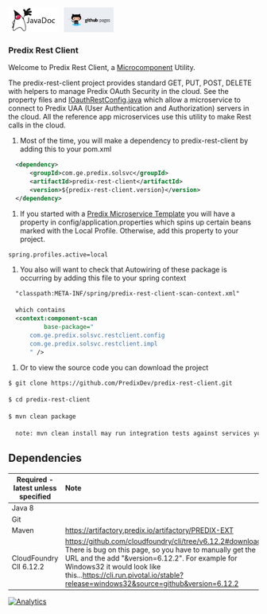 <a href="http://predixdev.github.io/predix-rest-client/javadocs/index.html" target="_blank" >
	<img height="50px" width="100px" src="images/javadoc.png" alt="view javadoc"></a>
&nbsp;
<a href="http://predixdev.github.io/predix-rest-client" target="_blank">
	<img height="50px" width="100px" src="images/pages.jpg" alt="view github pages">
</a>

### Predix Rest Client




Welcome to Predix Rest Client, a [Microcomponent](https://github.com/PredixDev/predix-rmd-ref-app/blob/master/docs/microcomponents.md) Utility.

The predix-rest-client project provides standard GET, PUT, POST, DELETE with helpers to manage Predix OAuth Security in the cloud.  See the property files and [IOauthRestConfig.java](https://github.com/PredixDev/predix-boot/blob/master/predix-rest-client/src/main/java/com/ge/predix/solsvc/restclient/config/IOauthRestConfig.java) which allow a microservice to connect to Predix UAA (User Authentication and Authorization) servers in the cloud. All the reference app microservices use this utility to make Rest calls in the cloud.

1. Most of the time, you will make a dependency to predix-rest-client by adding this to your pom.xml
  
  ```xml
 	<dependency>
		<groupId>com.ge.predix.solsvc</groupId>
		<artifactId>predix-rest-client</artifactId>
		<version>${predix-rest-client.version}</version>
	</dependency>
  ```
  
1. If you started with a [Predix Microservice Template](https://github.com/predixdev/predix-microservice-templates) you will have a property in config/application.properties which spins up certain beans marked with the Local Profile.  Otherwise, add this property to your project.
  ```
  spring.profiles.active=local
  ```
  
1. You also will want to check that Autowiring of these package is occurring by adding this file to your spring context 
  ```xml
  	"classpath:META-INF/spring/predix-rest-client-scan-context.xml" 
  	
  	which contains
	<context:component-scan
            base-package="
		com.ge.predix.solsvc.restclient.config
		com.ge.predix.solsvc.restclient.impl
        " />

  ```
  
1. Or to view the source code you can download the project  
  ```sh
  $ git clone https://github.com/PredixDev/predix-rest-client.git  
  
  $ cd predix-rest-client
  
  $ mvn clean package  
  
    note: mvn clean install may run integration tests against services you may not have set up yet
  ```
  
## Dependencies
|Required - latest unless specified | Note |
| ------------- | :----- |
| Java 8 | |
| Git | |
| Maven | https://artifactory.predix.io/artifactory/PREDIX-EXT |
| CloudFoundry ClI 6.12.2 |  https://github.com/cloudfoundry/cli/tree/v6.12.2#downloads.  There is bug on this page, so you have to manually get the URL and the add "&version=6.12.2".  For example for Windows32 it would look like this...https://cli.run.pivotal.io/stable?release=windows32&source=github&version=6.12.2 |

[![Analytics](https://ga-beacon.appspot.com/UA-82773213-1/predix-rest-client/readme?pixel)](https://github.com/PredixDev)
